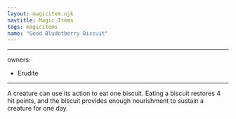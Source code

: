 ```yaml
---
layout: magicitem.njk
navtitle: Magic Items
tags: magicitems
name: "Good Bludotberry Biscuit"
---
```

---
owners:
  - Erudite
---

A creature can use its action to eat one biscuit. Eating a biscuit restores 4 hit points, and the biscuit provides enough nourishment to sustain a creature for one day.